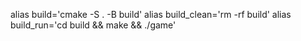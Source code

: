 alias build='cmake -S . -B build'
alias build_clean='rm -rf build'
alias build_run='cd build && make && ./game'
